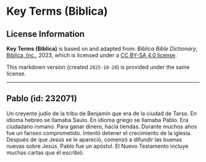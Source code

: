 # Key Terms (Biblica)

## License Information

**Key Terms (Biblica)** is based on and adapted from: _Biblica Bible Dictionary_, [Biblica, Inc.](https://www.biblica.com/), 2023, which is licensed under a [CC BY-SA 4.0 license](https://creativecommons.org/licenses/by-sa/4.0/legalcode.en).

This markdown version (created `2025-10-20`) is provided under the same license.



--------------------------------

## Pablo (id: 232071)

Un creyente judío de la tribu de Benjamín que era de la ciudad de Tarso. En idioma hebreo se llamaba Saulo. En idioma griego se llamaba Pablo. Era ciudadano romano. Para ganar dinero, hacía tiendas. Durante muchos años fue un fariseo comprometido. Intentó detener el crecimiento de la iglesia. Después de que Jesús se le apareció, comenzó a difundir las buenas nuevas sobre Jesús. Pablo fue un apóstol. El Nuevo Testamento incluye muchas cartas que él escribió.


